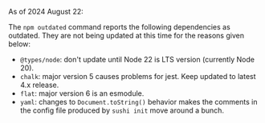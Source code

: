 As of 2024 August 22:

The `npm outdated` command reports the following dependencies as outdated.
They are not being updated at this time for the reasons given below:

- `@types/node`: don't update until Node 22 is LTS version (currently Node 20).
- `chalk`: major version 5 causes problems for jest. Keep updated to latest 4.x release.
- `flat`: major version 6 is an esmodule.
- `yaml`: changes to `Document.toString()` behavior makes the comments in the config file produced by `sushi init` move around a bunch.
